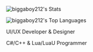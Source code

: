 ![biggaboy212's Stats](https://github-readme-stats.vercel.app/api?username=biggaboy212&theme=vue-dark&show_icons=true&hide_border=true&count_private=true)

![biggaboy212's Top Languages](https://github-readme-stats.vercel.app/api/top-langs/?username=biggaboy212&theme=vue-dark&show_icons=true&hide_border=true&layout=compact)

UI/UX Developer & Designer

C#/C++ & Lua/LuaU Programmer
